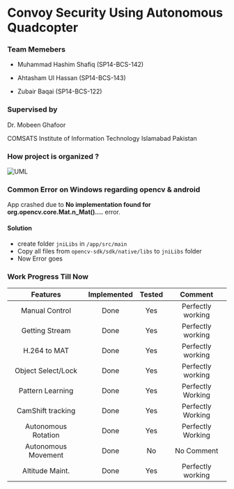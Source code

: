 # Convoy Security Using Autonomous Quadcopter

### Team Memebers
* Muhammad Hashim Shafiq (SP14-BCS-142)

* Ahtasham Ul Hassan (SP14-BCS-143)

* Zubair Baqai (SP14-BCS-122)

### Supervised by

   Dr. Mobeen Ghafoor
   
   COMSATS Institute of Information Technology Islamabad Pakistan 


### How project is organized ?

![UML](https://raw.githubusercontent.com/Parrot-Developers/Samples/master/Android/uml/mobile_uml_classes.png "UML Bebop Drone Sample")


### Common Error on Windows regarding opencv & android

App crashed due to __No implementation found for org.opencv.core.Mat.n_Mat()....__ error.
#### Solution
 * create folder `jniLibs` in `/app/src/main`
 * Copy all files from `opencv-sdk/sdk/native/libs` to `jniLibs` folder
 * Now Error goes
 
 ### Work Progress Till Now
 
 | Features        | Implemented     | Tested          | Comment         |
 |:---------------:|:---------------:|:---------------:|:---------------:|
 | Manual Control  |  Done           | Yes             |Perfectly working|
 | Getting Stream  |  Done           | Yes             |Perfectly working|
 | H.264 to MAT    |  Done           | Yes             |Perfectly working|
 | Object Select/Lock|  Done         | Yes             |Perfectly working|
 | Pattern Learning|  Done           | Yes             |Perfectly Working|
 | CamShift tracking| Done           | Yes             |Perfectly Working|
 |Autonomous Rotation|Done           | Yes             |Perfectly Working|
 |Autonomous Movement|Done           | No              |   No Comment    |
 | Altitude Maint.  | Done           | Yes             |Perfectly working|
 
 
